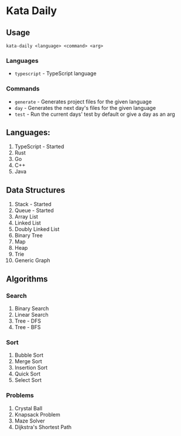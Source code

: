 # Kata Daily

## Usage

`kata-daily <language> <command> <arg>`

### Languages
- `typescript` - TypeScript language


### Commands
- `generate` - Generates project files for the given language
- `day` - Generates the next day's files for the given language
- `test` - Run the current days' test by default or give a day as an arg


## Languages:

1. TypeScript - Started
2. Rust
3. Go
4. C++
5. Java

## Data Structures

1. Stack - Started
2. Queue - Started
3. Array List
4. Linked List
5. Doubly Linked List
6. Binary Tree
7. Map
8. Heap
9. Trie
10. Generic Graph


## Algorithms

### Search

1. Binary Search
2. Linear Search
3. Tree - DFS
4. Tree - BFS


### Sort
1. Bubble Sort
2. Merge Sort
3. Insertion Sort
4. Quick Sort
5. Select Sort


### Problems

1. Crystal Ball
2. Knapsack Problem
3. Maze Solver
4. Dijkstra's Shortest Path
